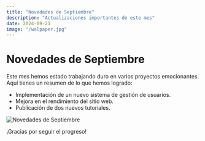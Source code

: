 ```yaml
---
title: "Novedades de Septiembre"
description: "Actualizaciones importantes de este mes"
date: 2024-09-21
image: "/walpaper.jpg"
---
```


# Novedades de Septiembre

Este mes hemos estado trabajando duro en varios proyectos emocionantes. Aquí tienes un resumen de lo que hemos logrado:

- Implementación de un nuevo sistema de gestión de usuarios.
- Mejora en el rendimiento del sitio web.
- Publicación de dos nuevos tutoriales.

![Novedades de Septiembre](/walpaper.jpg)

¡Gracias por seguir el progreso!
